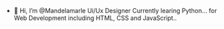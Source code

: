 - 👋 Hi, I’m @Mandelamarle Ui/Ux Designer 
Currently learing Python... for Web Development including HTML, CSS and JavaScript..

<!---
Mandelamarle/Mandelamarle is a ✨ special ✨ repository because its `README.md` (this file) appears on your GitHub profile.
You can click the Preview link to take a look at your changes..
---->

